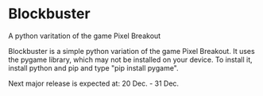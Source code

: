 Blockbuster
===========
A python varitation of the game Pixel Breakout


Blockbuster is a simple python variation of the game
Pixel Breakout. It uses the pygame library, which may
not be installed on your device. To install it, install
python and pip and type "pip install pygame".

Next major release is expected at: 20 Dec. - 31 Dec.
